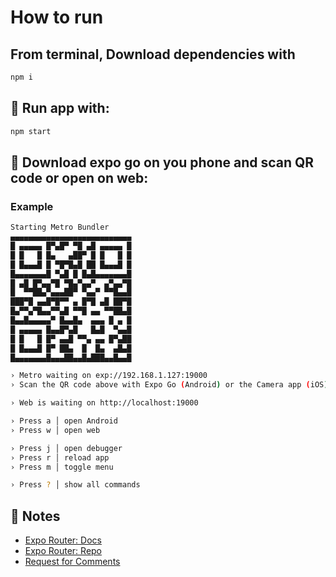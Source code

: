 # How to run

## From terminal, Download dependencies with 

```sh
npm i
```

## 🚀 Run app with:

```sh
npm start
```

## 🚀 Download expo go on you phone and scan QR code or open on web:
### Example
```sh
Starting Metro Bundler
▄▄▄▄▄▄▄▄▄▄▄▄▄▄▄▄▄▄▄▄▄▄▄▄▄▄▄
█ ▄▄▄▄▄ █▀▄█▀ ▀█ ▄█ ▄▄▄▄▄ █
█ █   █ █▄   ▄██▀ █ █   █ █
█ █▄▄▄█ █ ▀█▀█▄█ ██ █▄▄▄█ █
█▄▄▄▄▄▄▄█ ▀▄█ █ █▄█▄▄▄▄▄▄▄█
█ ▄█ █▀▄▄▀█ ▀█▄▀▄▄▀  ▄▀▄▄▀█
█  ▀▀██▄▀▄▄▄██▀ ▀▄▄▀ ▀▀█▄▄█
███▀█ ▄▄█▀█▀▀ ▄ █▀█ ▄█ ██▀█
█▄▀▀▄▀█▄▄▀▀▄█ ▀▀█ ▄▄ ▀▀██▄█
█▄▄█▄▄▄▄▄▀ █▄▄█▄  ▄▄▄ █ ▄ █
█ ▄▄▄▄▄ █▄▄█▀▄█   █▄█  ▀▄▄█
█ █   █ █▀ ▄▄█ ▀▀▄ ▄▄ █▀▄██
█ █▄▄▄█ █▀ ██▄  █  █▄  ▄█▄█
█▄▄▄▄▄▄▄█▄▄▄██▄▄█▄███▄▄█▄▄█

› Metro waiting on exp://192.168.1.127:19000
› Scan the QR code above with Expo Go (Android) or the Camera app (iOS)

› Web is waiting on http://localhost:19000

› Press a │ open Android
› Press w │ open web

› Press j │ open debugger
› Press r │ reload app
› Press m │ toggle menu

› Press ? │ show all commands
```


## 📝 Notes
- [Expo Router: Docs](https://expo.github.io/router)
- [Expo Router: Repo](https://github.com/expo/router)
- [Request for Comments](https://github.com/expo/router/discussions/1)
